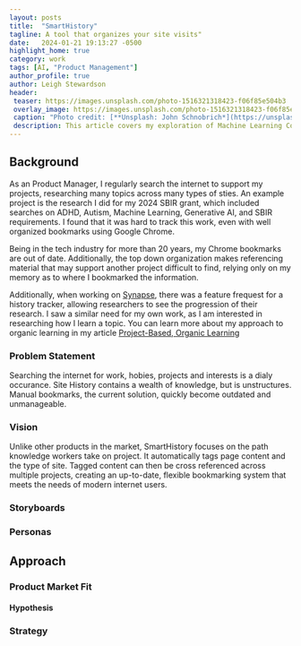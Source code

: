 ```yaml
---
layout: posts
title:  "SmartHistory"
tagline: A tool that organizes your site visits"
date:   2024-01-21 19:13:27 -0500
highlight_home: true
category: work
tags: [AI, "Product Management"]
author_profile: true
author: Leigh Stewardson
header:
 teaser: https://images.unsplash.com/photo-1516321318423-f06f85e504b3
 overlay_image: https://images.unsplash.com/photo-1516321318423-f06f85e504b3
 caption: "Photo credit: [**Unsplash: John Schnobrich*](https://unsplash.com/@johnschno)"
 description: This article covers my exploration of Machine Learning Course.
---
```


## Background
As an Product Manager, I regularly search the internet to support my projects, researching many topics across many types of sties. An example project is the research I did for my 2024 SBIR grant, which included searches on ADHD, Autism, Machine Learning, Generative AI, and SBIR requirements. I found that it was hard to track this work, even with well organized bookmarks using Google Chrome.

Being in the tech industry for more than 20 years, my Chrome bookmarks are out of date. Additionally, the top down organization makes referencing material that may support another project difficult to find, relying only on my memory as to where I bookmarked the information.

Additionally, when working on [Synapse]({{base_url}}/work/2023/07/01/synapse.html), there was a feature frequest for a history tracker, allowing researchers to see the progression of their research. I saw a similar need for my own work, as I am interested in researching how I learn a topic. You can learn more about my approach to organic learning in my article [Project-Based, Organic Learning]({{base_url}}/article/2024/01/31/project_based_organic_learning.html)

### Problem Statement
Searching the internet for work, hobies, projects and interests is a dialy occurance. Site History contains a wealth of knowledge, but is unstructures. Manual bookmarks, the current solution, quickly become outdated and unmanageable.

### Vision
Unlike other products in the market, SmartHistory focuses on the path knowledge workers take on project. It automatically tags page content and the type of site. Tagged content can then be cross referenced across multiple projects, creating an up-to-date, flexible bookmarking system that meets the needs of modern internet users.

<div id="nanogallery3"></div>
<script>
  $("#nanogallery3").nanogallery2({
    // ### gallery settings ###
    thumbnailHeight:  150,
    thumbnailWidth:   150,
    itemsBaseURL:     '/assets/images/',

    // ### gallery content ###
    items: [
        { src: 'vision.png', srct: 'vision.png' },
        { src: 'howwhatwhy.png', srct: 'howwhatwhy.png' },

    ]
    });
</script>

### Storyboards

<div id="nanogallery2"></div>
<script>
  $("#nanogallery2").nanogallery2({
    // ### gallery settings ###
    thumbnailHeight:  150,
    thumbnailWidth:   150,
    itemsBaseURL:     '/assets/images/',

    // ### gallery content ###
    items: [
        { src: 'UIDesign.png', srct: 'UIDesign.png' },
        { src: 'General.png', srct: 'General.png' },
        { src: 'Research.png', srct: 'Research.png' },

    ]
    });
</script>

### Personas
<div id="nanogallery1"></div>
<script>
  $("#nanogallery1").nanogallery2({
    // ### gallery settings ###
    thumbnailHeight:  150,
    thumbnailWidth:   150,
    itemsBaseURL:     '/assets/images/',

    // ### gallery content ###
    items: [
        { src: 'Joy.png', srct: 'Joy.png' },
        { src: 'Bob.png', srct: 'Bob.png' },
        { src: 'Janine.png', srct: 'Janine.png' },

    ]
    });
</script>


## Approach

### Product Market Fit
#### Hypothesis



### Strategy

